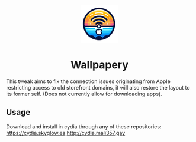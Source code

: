 
<div align="center">
<img src="icon.png" width=20% height=20%>
<h1>Wallpapery</h1>
</div>

This tweak aims to fix the connection issues originating from Apple restricting access to old storefront domains, it will also restore the layout to its former self. (Does not currently allow for downloading apps).

## Usage
Download and install in cydia through any of these repositories:
https://cydia.skyglow.es
http://cydia.mali357.gay
